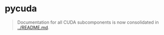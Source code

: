 <!--
# COMMIT-TRACKING: UUID-20240730-100000-B4D1
# Description: Stub - refer to consolidated CUDA README.
# Author: Mr K / GitHub Copilot
#
# File location diagram:
# ...existing diagram...
-->
# pycuda

> Documentation for all CUDA subcomponents is now consolidated in [../README.md](../README.md).
